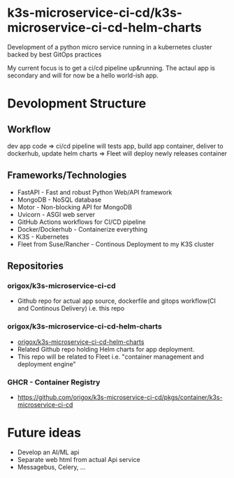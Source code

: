 # k3s-microservice-ci-cd/k3s-microservice-ci-cd-helm-charts
Development of a python micro service running in a kubernetes cluster backed by best GitOps practices 

My current focus is to get a ci/cd pipeline up&running. The actaul app is secondary and will for now be a hello world-ish app.

# Devolopment Structure

## Workflow
dev app code => ci/cd pipeline will tests app, build app container, deliver to dockerhub, update helm charts => Fleet will deploy newly releases container

## Frameworks/Technologies
- FastAPI - Fast and robust Python Web/API framework
- MongoDB - NoSQL database
- Motor - Non-blocking API for MongoDB
- Uvicorn - ASGI web server
- GitHub Actions workflows for CI/CD pipeline
- Docker/Dockerhub - Containerize everything
- K3S - Kubernetes
- Fleet from Suse/Rancher - Continous Deployment to my K3S cluster 

## Repositories

### origox/k3s-microservice-ci-cd
- Github repo for actual app source, dockerfile and gitops workflow(CI and Continous Delivery) i.e. this repo

### origox/k3s-microservice-ci-cd-helm-charts 
- [origox/k3s-microservice-ci-cd-helm-charts](https://github.com/origox/k3s-microservice-ci-cd-helm-charts)
- Related Github repo holding Helm charts for app deployment.
- This repo will be related to Fleet i.e. "container management and deployment engine"

### GHCR - Container Registry
- https://github.com/origox/k3s-microservice-ci-cd/pkgs/container/k3s-microservice-ci-cd

# Future ideas
- Develop an AI/ML api
- Separate web html from actual Api service 
- Messagebus, Celery, ...

